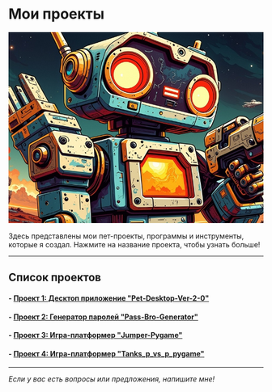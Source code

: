# Мои проекты

![robot](images/robot.jpg)

Здесь представлены мои пет-проекты, программы и инструменты, которые я создал. Нажмите на название проекта, чтобы узнать больше!

---

## Список проектов
#### - [Проект 1: Десктоп приложение "Pet-Desktop-Ver-2-0"](project1.md)
#### - [Проект 2: Генератор паролей "Pass-Bro-Generator"](project2.md)
#### - [Проект 3: Игра-платформер "Jumper-Pygame"](project3.md)
#### - [Проект 4: Игра-платформер "Tanks_p_vs_p_pygame"](project4.md)

---


*Если у вас есть вопросы или предложения, напишите мне!*
